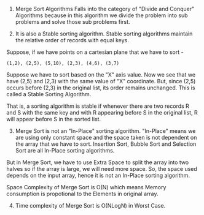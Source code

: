 1. Merge Sort Algorithms Falls into the category of "Divide and Conquer" Algorithms because in this algorithm we divide the problem into sub problems and solve those sub problems first.

2. It is also a Stable sorting algorithm. Stable sorting algorithms maintain the relative order of records with equal keys.

Suppose, if we have points on a cartesian plane that we have to sort - 

    (1,2), (2,5), (5,10), (2,3), (4,6), (3,7)

Suppose we have to sort based on the "X" axis value. Now we see that we have (2,5) and (2,3) with the same value of "X" coordinate. But, since (2,5) occurs before (2,3) in the original list, its order remains unchanged. This is called a Stable Sorting Algorithm.

That is, a sorting algorithm is stable if whenever there are two records R and S with the same key and with R appearing before S in the original list, R will appear before S in the sorted list.

3. Merge Sort is not an "In-Place" sorting algorithm. "In-Place" means we are using only constant space and the space taken is not dependent on the array that we have to sort. Insertion Sort, Bubble Sort and Selection Sort are all In-Place sorting algorithms.

But in Merge Sort, we have to use Extra Space to split the array into two halves so if the array is large, we will need more space. So, the space used depends on the input array, hence it is not an In-Place sorting algorithm.

Space Complexity of Merge Sort is O(N) which means Memory consumption is propotional to the Elements in original array.

4. Time complexity of Merge Sort is O(NLogN) in Worst Case.